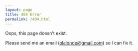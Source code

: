 ```yaml
---
layout: page
title: 404 Error
permalink: /404.html
---
```


Oops, this page doesn't exist.

Please send me an email ([olalonde@gmail.com](mailto:olalonde@gmail.com)) so I can fix it.
